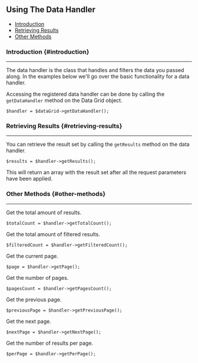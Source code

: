 ## Using The Data Handler

- [Introduction](#introduction)
- [Retrieving Results](#retrieving-results)
- [Other Methods](#other-methods)

### Introduction {#introduction}

---

The data handler is the class that handles and filters the data you passed along. In the examples below we'll go over the basic functionality for a data handler.

Accessing the registered data handler can be done by calling the `getDataHandler` method on the Data Grid object.

	$handler = $dataGrid->getDataHandler();


### Retrieving Results {#retrieving-results}

---

You can retrieve the result set by calling the `getResults` method on the data handler.

	$results = $handler->getResults();

This will return an array with the result set after all the request parameters have been applied.


### Other Methods {#other-methods}

---

Get the total amount of results.

	$totalCount = $handler->getTotalCount();

Get the total amount of filtered results.

	$filteredCount = $handler->getFilteredCount();

Get the current page.

	$page = $handler->getPage();

Get the number of pages.

	$pagesCount = $handler->getPagesCount();

Get the previous page.

	$previousPage = $handler->getPreviousPage();

Get the next page.

	$nextPage = $handler->getNextPage();

Get the number of results per page.

	$perPage = $handler->getPerPage();

